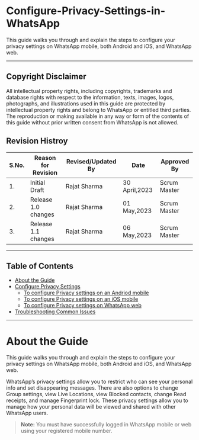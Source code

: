 # Configure-Privacy-Settings-in-WhatsApp
This guide walks you through and explain the steps to configure your privacy settings on WhatsApp mobile, both Android and iOS, and WhatsApp web.

_______________________________________________________________________________________________________________________________________________________________________
## Copyright Disclaimer

All intellectual property rights, including copyrights, trademarks and database rights with respect to the information, texts, images, logos, photographs, and illustrations used in this guide are protected by intellectual property rights and belong to WhatsApp or entitled third parties. The reproduction or making available in any way or form of the contents of this guide without prior written consent from WhatsApp is not allowed.

## Revision Histroy
| S.No. | Reason for Revision | Revised/Updated By | Date | Approved By |
| ---- | ------ | ------ | -------- | ------- |
| 1. | Initial Draft | Rajat Sharma | 30 April,2023 | Scrum Master |
| 2. | Release 1.0 changes | Rajat Sharma | 01 May,2023 | Scrum Master |
| 3. | Release 1.1 changes | Rajat Sharma | 06 May,2023 | Scrum Master |

_______________________________________________________________________________________________________________________________________________________________________

## Table of Contents
- [About the Guide](abouttheguide)
- [Configure Privacy Settings](configureprivacysettings)
    * [To configure Privacy settings on an Andriod mobile](ToconfigurePrivacysettingsonanAndriodmobile)
    * [To configure Privacy settings on an iOS mobile](ToconfigurePrivacysettingsonaniOSmobile)
    * [To configure Privacy settings on WhatsApp web](ToconfigurePrivacysettingsonWhatsAppweb)
- [Troubleshooting Common Issues](TroubleshootingCommonIssues)

______________________________________________________________________________________________________________________________________________________________________

# About the Guide

This guide walks you through and explain the steps to configure your privacy settings on WhatsApp mobile, both Android and iOS, and WhatsApp web.

WhatsApp’s privacy settings allow you to restrict who can see your personal info and set disappearing messages. There are also options to change Group settings, view Live Locations, view Blocked contacts, change Read receipts, and manage Fingerprint lock. These privacy settings allow you to manage how your personal data will be viewed and shared with other WhatsApp users.

>**Note:** You must have successfully logged in WhatsApp mobile or web using your registered mobile number.







